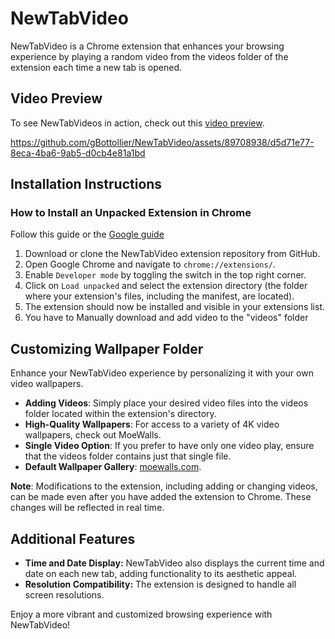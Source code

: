 # NewTabVideo

NewTabVideo is a Chrome extension that enhances your browsing experience by playing a random video from the videos folder of the extension each time a new tab is opened.

## Video Preview

To see NewTabVideos in action, check out this [video preview](https://youtu.be/jPYcoJ4VupE).

https://github.com/gBottollier/NewTabVideo/assets/89708938/d5d71e77-8eca-4ba6-9ab5-d0cb4e81a1bd

## Installation Instructions

### How to Install an Unpacked Extension in Chrome

Follow this guide or the [Google guide](https://developer.chrome.com/docs/extensions/mv3/getstarted/development-basics/#load-unpacked)

1. Download or clone the NewTabVideo extension repository from GitHub.
2. Open Google Chrome and navigate to `chrome://extensions/`.
3. Enable `Developer mode` by toggling the switch in the top right corner.
4. Click on `Load unpacked` and select the extension directory (the folder where your extension's files, including the manifest, are located).
5. The extension should now be installed and visible in your extensions list.
6. You have to Manually download and add video to the "videos" folder 

## Customizing Wallpaper Folder

Enhance your NewTabVideo experience by personalizing it with your own video wallpapers.

- **Adding Videos**: Simply place your desired video files into the videos folder located within the extension's directory.
- **High-Quality Wallpapers**: For access to a variety of 4K video wallpapers, check out MoeWalls.
- **Single Video Option**: If you prefer to have only one video play, ensure that the videos folder contains just that single file.
- **Default Wallpaper Gallery**: [moewalls.com](https://moewalls.com/resolution/3840x2160/).

**Note**: Modifications to the extension, including adding or changing videos, can be made even after you have added the extension to Chrome. These changes will be reflected in real time.

## Additional Features

- **Time and Date Display:** NewTabVideo also displays the current time and date on each new tab, adding functionality to its aesthetic appeal.
- **Resolution Compatibility:** The extension is designed to handle all screen resolutions.

Enjoy a more vibrant and customized browsing experience with NewTabVideo!
